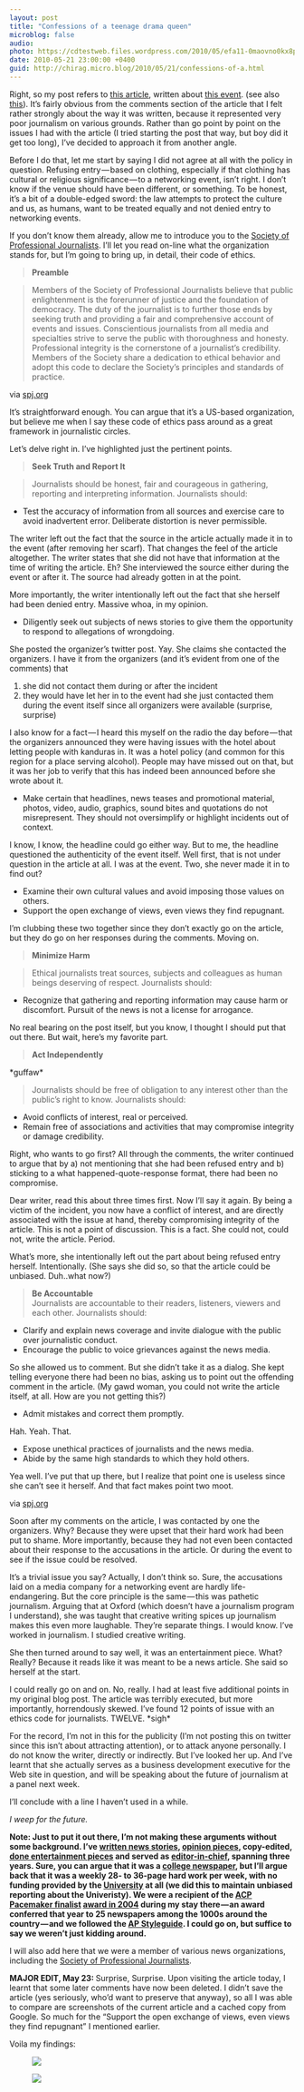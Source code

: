 ```yaml
---
layout: post
title: "Confessions of a teenage drama queen"
microblog: false
audio: 
photo: https://cdtestweb.files.wordpress.com/2010/05/efa11-0maovno0kx8pwt8-c.png
date: 2010-05-21 23:00:00 +0400
guid: http://chirag.micro.blog/2010/05/21/confessions-of-a.html
---
```

<p>Right, so my post refers to <a href="http://www.newzglobe.com/article/20100520/le-magnifake" target="_blank">this article</a>, written about <a href="http://www.facebook.com/event.php?eid=119628084724032" target="_blank">this event</a>. (see also <a href="http://blog.chirag.biz/post/35851147398/arabianbusiness-article-on-the-lemagnifique" target="_blank">this</a>). It’s fairly obvious from the comments section of the article that I felt rather strongly about the way it was written, because it represented very poor journalism on various grounds. Rather than go point by point on the issues I had with the article (I tried starting the post that way, but boy did it get too long), I’ve decided to approach it from another angle.</p>
<p>Before I do that, let me start by saying I did not agree at all with the policy in question. Refusing entry — based on clothing, especially if that clothing has cultural or religious significance — to a networking event, isn’t right. I don’t know if the venue should have been different, or something. To be honest, it’s a bit of a double-edged sword: the law attempts to protect the culture and us, as humans, want to be treated equally and not denied entry to networking events.</p>
<p>If you don’t know them already, allow me to introduce you to the <a href="http://www.spj.org/" target="_blank">Society of Professional Journalists</a>. I’ll let you read on-line what the organization stands for, but I’m going to bring up, in detail, their code of ethics.</p>
<blockquote><strong>Preamble</strong></blockquote>
<blockquote>Members of the Society of Professional Journalists believe that public enlightenment is the forerunner of justice and the foundation of democracy. The duty of the journalist is to further those ends by seeking truth and providing a fair and comprehensive account of events and issues. Conscientious journalists from all media and specialties strive to serve the public with thoroughness and honesty. Professional integrity is the cornerstone of a journalist’s credibility. Members of the Society share a dedication to ethical behavior and adopt this code to declare the Society’s principles and standards of practice.</blockquote>
<p>via <a href="http://www.spj.org/ethicscode.asp" target="_blank">spj.org</a></p>
<p>It’s straightforward enough. You can argue that it’s a US-based organization, but believe me when I say these code of ethics pass around as a great framework in journalistic circles.</p>
<p>Let’s delve right in. I’ve highlighted just the pertinent points.</p>
<blockquote><strong>Seek Truth and Report It</strong></blockquote>
<blockquote>Journalists should be honest, fair and courageous in gathering, reporting and interpreting information. Journalists should:</blockquote>
<ul><li>Test the accuracy of information from all sources and exercise care to avoid inadvertent error. Deliberate distortion is never permissible.</li></ul>
<p>The writer left out the fact that the source in the article actually made it in to the event (after removing her scarf). That changes the feel of the article altogether. The writer states that she did not have that information at the time of writing the article. Eh? She interviewed the source either during the event or after it. The source had already gotten in at the point.</p>
<p>More importantly, the writer intentionally left out the fact that she herself had been denied entry. Massive whoa, in my opinion.</p>
<ul><li>Diligently seek out subjects of news stories to give them the opportunity to respond to allegations of wrongdoing.</li></ul>
<p>She posted the organizer’s twitter post. Yay. She claims she contacted the organizers. I have it from the organizers (and it’s evident from one of the comments) that</p>
<ol>
<li>she did not contact them during or after the incident</li>
<li>they would have let her in to the event had she just contacted them during the event itself since all organizers were available (surprise, surprise)</li>
</ol>
<p>I also know for a fact — I heard this myself on the radio the day before — that the organizers announced they were having issues with the hotel about letting people with kanduras in. It was a hotel policy (and common for this region for a place serving alcohol). People may have missed out on that, but it was her job to verify that this has indeed been announced before she wrote about it.</p>
<ul><li>Make certain that headlines, news teases and promotional material, photos, video, audio, graphics, sound bites and quotations do not misrepresent. They should not oversimplify or highlight incidents out of context.</li></ul>
<p>I know, I know, the headline could go either way. But to me, the headline questioned the authenticity of the event itself. Well first, that is not under question in the article at all. I was at the event. Two, she never made it in to find out?</p>
<ul>
<li>Examine their own cultural values and avoid imposing those values on others.</li>
<li>Support the open exchange of views, even views they find repugnant.</li>
</ul>
<p>I’m clubbing these two together since they don’t exactly go on the article, but they do go on her responses during the comments. Moving on.</p>
<blockquote><strong>Minimize Harm</strong></blockquote>
<blockquote>Ethical journalists treat sources, subjects and colleagues as human beings deserving of respect. Journalists should:</blockquote>
<ul><li>Recognize that gathering and reporting information may cause harm or discomfort. Pursuit of the news is not a license for arrogance.</li></ul>
<p>No real bearing on the post itself, but you know, I thought I should put that out there. But wait, here’s my favorite part.</p>
<blockquote><strong>Act Independently</strong></blockquote>
<p>*guffaw*</p>
<blockquote>Journalists should be free of obligation to any interest other than the public’s right to know. Journalists should:</blockquote>
<ul>
<li>Avoid conflicts of interest, real or perceived.</li>
<li>Remain free of associations and activities that may compromise integrity or damage credibility.</li>
</ul>
<p>Right, who wants to go first? All through the comments, the writer continued to argue that by a) not mentioning that she had been refused entry and b) sticking to a what happened-quote-response format, there had been no compromise.</p>
<p>Dear writer, read this about three times first. Now I’ll say it again. By being a victim of the incident, you now have a conflict of interest, and are directly associated with the issue at hand, thereby compromising integrity of the article. This is not a point of discussion. This is a fact. She could not, could not, write the article. Period.</p>
<p>What’s more, she intentionally left out the part about being refused entry herself. Intentionally. (She says she did so, so that the article could be unbiased. Duh..what now?)</p>
<blockquote>
<strong>Be Accountable</strong><br>Journalists are accountable to their readers, listeners, viewers and each other. Journalists should:</blockquote>
<ul>
<li>Clarify and explain news coverage and invite dialogue with the public over journalistic conduct.</li>
<li>Encourage the public to voice grievances against the news media.</li>
</ul>
<p>So she allowed us to comment. But she didn’t take it as a dialog. She kept telling everyone there had been no bias, asking us to point out the offending comment in the article. (My gawd woman, you could not write the article itself, at all. How are you not getting this?)</p>
<ul><li>Admit mistakes and correct them promptly.</li></ul>
<p>Hah. Yeah. That.</p>
<ul>
<li>Expose unethical practices of journalists and the news media.</li>
<li>Abide by the same high standards to which they hold others.</li>
</ul>
<p>Yea well. I’ve put that up there, but I realize that point one is useless since she can’t see it herself. And that fact makes point two moot.</p>
<p>via <a href="http://www.spj.org/ethicscode.asp" target="_blank">spj.org</a></p>
<p>Soon after my comments on the article, I was contacted by one the organizers. Why? Because they were upset that their hard work had been put to shame. More importantly, because they had not even been contacted about their response to the accusations in the article. Or during the event to see if the issue could be resolved.</p>
<p>It’s a trivial issue you say? Actually, I don’t think so. Sure, the accusations laid on a media company for a networking event are hardly life-endangering. But the core principle is the same — this was pathetic journalism. Arguing that at Oxford (which doesn’t have a journalism program I understand), she was taught that creative writing spices up journalism makes this even more laughable. They’re separate things. I would know. I’ve worked in journalism. I studied creative writing.</p>
<p>She then turned around to say well, it was an entertainment piece. What? Really? Because it reads like it was meant to be a news article. She said so herself at the start.</p>
<p>I could really go on and on. No, really. I had at least five additional points in my original blog post. The article was terribly executed, but more importantly, horrendously skewed. I’ve found 12 points of issue with an ethics code for journalists. TWELVE. *sigh*</p>
<p>For the record, I’m not in this for the publicity (I’m not posting this on twitter since this isn’t about attracting attention), or to attack anyone personally. I do not know the writer, directly or indirectly. But I’ve looked her up. And I’ve learnt that she actually serves as a business development executive for the Web site in question, and will be speaking about the future of journalism at a panel next week.</p>
<p>I’ll conclude with a line I haven’t used in a while.</p>
<p><em>I weep for the future.</em></p>
<p><strong>Note: Just to put it out there, I’m not making these arguments without some background. I’ve </strong><a href="http://bit.ly/dfarjt" target="_blank"><strong>written news stories</strong></a><strong>, </strong><a href="http://bit.ly/by9sYi" target="_blank"><strong>opinion pieces</strong></a><strong>, copy-edited, </strong><a href="http://bit.ly/bDejU1" target="_blank"><strong>done entertainment pieces</strong></a><strong> and served as </strong><a href="http://bit.ly/9kJnG1" target="_blank"><strong>editor-in-chief</strong></a><strong>, spanning three years. Sure, you can argue that it was a </strong><a href="http://en.wikipedia.org/wiki/The_Triangle_%28newspaper%29" target="_blank"><strong>college newspaper</strong></a><strong>, but I’ll argue back that it was a weekly 28- to 36-page hard work per week, with no funding provided by the </strong><a href="http://www.drexel.edu/" target="_blank"><strong>University</strong></a><strong> at all (we did this to maintain unbiased reporting about the Univeristy). We were a recipient of the </strong><a href="http://www.studentpress.org/acp/" target="_blank"><strong>ACP</strong></a><strong> </strong><a href="http://en.wikipedia.org/wiki/National_Pacemaker_Awards" target="_blank"><strong>Pacemaker finalist</strong></a><strong> </strong><a href="http://www.studentpress.org/acp/winners/npm04.html" target="_blank"><strong>award in 2004</strong></a><strong> during my stay there — an award conferred that year to 25 newspapers among the 1000s around the country — and we followed the </strong><a href="http://www.apstylebook.com/" target="_blank"><strong>AP Styleguide</strong></a><strong>. I could go on, but suffice to say we weren’t just kidding around.</strong></p>
<p>I will also add here that we were a member of various news organizations, including the <a href="http://www.spj.org/" target="_blank">Society of Professional Journalists</a>.</p>
<p><strong>MAJOR EDIT, May 23: </strong>Surprise, Surprise. Upon visiting the article today, I learnt that some later comments have now been deleted. I didn’t save the article (yes seriously, who’d want to preserve that anyway), so all I was able to compare are screenshots of the current article and a cached copy from Google. So much for the “Support the open exchange of views, even views they find repugnant” I mentioned earlier.</p>
<p>Voila my findings:</p>
<figure><img src="https://cdtestweb.files.wordpress.com/2010/05/e053b-0jmbkppsufj0igber.png"></figure><figure><img src="https://cdtestweb.files.wordpress.com/2010/05/efa11-0maovno0kx8pwt8-c.png"></figure>
